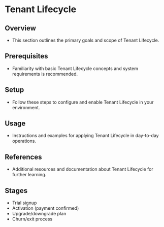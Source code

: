 # Tenant Lifecycle

## Overview
- This section outlines the primary goals and scope of Tenant Lifecycle.

## Prerequisites
- Familiarity with basic Tenant Lifecycle concepts and system requirements is recommended.

## Setup
- Follow these steps to configure and enable Tenant Lifecycle in your environment.

## Usage
- Instructions and examples for applying Tenant Lifecycle in day-to-day operations.

## References
- Additional resources and documentation about Tenant Lifecycle for further learning.


## Stages
- Trial signup
- Activation (payment confirmed)
- Upgrade/downgrade plan
- Churn/exit process
